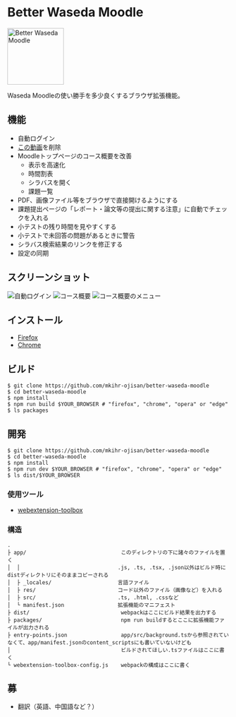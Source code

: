 # Better Waseda Moodle

<img src="https://raw.githubusercontent.com/mkihr-ojisan/better-waseda-moodle/develop/app/res/images/icon-256.png" alt="Better Waseda Moodle" width="128">

Waseda Moodleの使い勝手を多少良くするブラウザ拡張機能。

## 機能
- 自動ログイン
- [この動画](https://wcms.waseda.jp/settings/viewer/uniplayer/intro.mp4?)を削除
- Moodleトップページのコース概要を改善
    - 表示を高速化
    - 時間割表
    - シラバスを開く
    - 課題一覧
- PDF、画像ファイル等をブラウザで直接開けるようにする
- 課題提出ページの「レポート・論文等の提出に関する注意」に自動でチェックを入れる
- 小テストの残り時間を見やすくする
- 小テストで未回答の問題があるときに警告
- シラバス検索結果のリンクを修正する
- 設定の同期

## スクリーンショット
![自動ログイン](https://raw.githubusercontent.com/mkihr-ojisan/better-waseda-moodle/develop/readme-images/auto-login.png "自動ログイン")
![コース概要](https://raw.githubusercontent.com/mkihr-ojisan/better-waseda-moodle/develop/readme-images/course-overview.png "コース概要")
![コース概要のメニュー](https://raw.githubusercontent.com/mkihr-ojisan/better-waseda-moodle/develop/readme-images/course-overview-menu.png "コース概要のメニュー")

## インストール

- [Firefox](https://github.com/mkihr-ojisan/better-waseda-moodle/releases/download/v0.4.0/better-waseda-moodle-v0.4.0-firefox.xpi)
- [Chrome](https://chrome.google.com/webstore/detail/better-waseda-moodle/omijfabnmlifcmmghegpbmoieibfbmmj)

## ビルド
```console
$ git clone https://github.com/mkihr-ojisan/better-waseda-moodle
$ cd better-waseda-moodle
$ npm install
$ npm run build $YOUR_BROWSER # "firefox", "chrome", "opera" or "edge" 
$ ls packages
```

## 開発

```console
$ git clone https://github.com/mkihr-ojisan/better-waseda-moodle
$ cd better-waseda-moodle
$ npm install
$ npm run dev $YOUR_BROWSER # "firefox", "chrome", "opera" or "edge" 
$ ls dist/$YOUR_BROWSER
```

### 使用ツール
- [webextension-toolbox](https://github.com/webextension-toolbox/webextension-toolbox)

### 構造
```
.
├ app/                              このディレクトリの下に諸々のファイルを置く
│  │                               .js, .ts, .tsx, .json以外はビルド時にdistディレクトリにそのままコピーされる
│  ├ _locales/                     言語ファイル
│  ├ res/                          コード以外のファイル（画像など）を入れる
│  ├ src/                          .ts, .html, .cssなど
│  └ manifest.json                 拡張機能のマニフェスト
├ dist/                             webpackはここにビルド結果を出力する
├ packages/                         npm run buildするとここに拡張機能ファイルが出力される
├ entry-points.json                 app/src/background.tsから参照されていなくて、app/manifest.jsonのcontent_scriptsにも書いていないけども
│                                   ビルドされてほしい.tsファイルはここに書く
└ webextension-toolbox-config.js    webpackの構成はここに書く
```

## 募
- 翻訳（英語、中国語など？）
